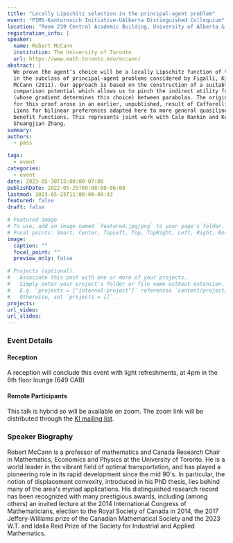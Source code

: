 ```yaml
---
title: "Locally Lipschitz selection in the principal-agent problem"
event: "PIMS-Kantorovich Initiative-UAlberta Distinguished Colloquium"
location: "Room 239 Central Academic Building, University of Alberta & zoom. _Please register for the KI [mailing list](https://math.us8.list-manage.com/subscribe/post?u=c9cc3beec9fa57d7299ac161c&id=845fe9abdc) to receive the connection details for zoom_"
registration_info: |
speaker:
  name: Robert McCann
  institution: The University of Toronto
  url: https://www.math.toronto.edu/mccann/
abstract: |
  We prove the agent’s choice will be a locally Lipschitz function of their type
  in the subclass of principal-agent problems considered by Figalli, Kim, and
  McCann (2011). Our approach is based on the construction of a suitable
  comparison potential which allows us to pinch the indirect utility function
  (whose gradient determines this choice) between parabolas. The original ideas
  for this proof arose in an earlier, unpublished, result of Caffarelli and
  Lions for bilinear preferences adapted here to more general quasilinear
  benefit functions. This represents joint work with Cale Rankin and Kelvin
  Shuangjian Zhang.
summary:
authors:
  - pass

tags:
  - event
categories:
  - event
date: 2023-05-30T15:00:00-07:00
publishDate: 2022-05-25T09:00:00-06:00
lastmod: 2023-05-25T11:00:00-09:43
featured: false
draft: false

# Featured image
# To use, add an image named `featured.jpg/png` to your page's folder.
# Focal points: Smart, Center, TopLeft, Top, TopRight, Left, Right, BottomLeft, Bottom, BottomRight.
image:
  caption: ""
  focal_point: ""
  preview_only: false

# Projects (optional).
#   Associate this post with one or more of your projects.
#   Simply enter your project's folder or file name without extension.
#   E.g. `projects = ["internal-project"]` references `content/project/deep-learning/index.md`.
#   Otherwise, set `projects = []`.
projects:
url_video:
url_slides:
---  
```

### Event Details
#### Reception
A reception will conclude this event with light refreshments, at 4pm in the 6th
floor lounge (649 CAB)

#### Remote Participants
This talk is hybrid so will be available on zoom. The zoom link will be
distributed through the [KI mailing list](https://math.us8.list-manage.com/subscribe/post?u=c9cc3beec9fa57d7299ac161c&id=845fe9abdc).

### Speaker Biography
Robert McCann is a professor of mathematics and Canada Research Chair in
Mathematics, Economics and Physics at the University of Toronto.  He is a world
leader in the vibrant field of optimal transportation, and has played a
pioneering role in its rapid development since the mid 90's. In particular, the
notion of displacement convexity, introduced in his PhD thesis, lies behind many
of the area's myriad applications.  His distinguished research record has been
recognized with many prestigious awards, including (among others) an invited
lecture at the 2014 International Congress of Mathematicians, election to the
Royal Society of Canada in 2014, the 2017 Jeffery-Williams prize of the Canadian
Mathematical Society and the 2023 W.T. and Idalia Reid Prize of the Society for
Industrial and Applied Mathematics.
